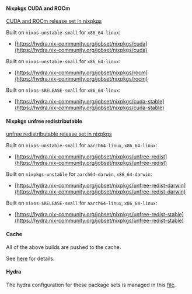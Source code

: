 #### Nixpkgs CUDA and ROCm

[CUDA and ROCm release set in nixpkgs](https://github.com/NixOS/nixpkgs/blob/master/pkgs/top-level/release-cuda.nix)

Built on `nixos-unstable-small` for `x86_64-linux`:

- [https://hydra.nix-community.org/jobset/nixpkgs/cuda](https://hydra.nix-community.org/jobset/nixpkgs/cuda)

Built on `nixos-unstable-small` for `x86_64-linux`:

- [https://hydra.nix-community.org/jobset/nixpkgs/rocm](https://hydra.nix-community.org/jobset/nixpkgs/rocm)

Built on `nixos-$RELEASE-small` for `x86_64-linux`:

- [https://hydra.nix-community.org/jobset/nixpkgs/cuda-stable](https://hydra.nix-community.org/jobset/nixpkgs/cuda-stable)

#### Nixpkgs unfree redistributable

[unfree redistributable release set in nixpkgs](https://github.com/NixOS/nixpkgs/blob/master/pkgs/top-level/release-unfree-redistributable.nix)

Built on `nixos-unstable-small` for `aarch64-linux`, `x86_64-linux`:

- [https://hydra.nix-community.org/jobset/nixpkgs/unfree-redist](https://hydra.nix-community.org/jobset/nixpkgs/unfree-redist)

Built on `nixpkgs-unstable` for `aarch64-darwin`, `x86_64-darwin`:

- [https://hydra.nix-community.org/jobset/nixpkgs/unfree-redist-darwin](https://hydra.nix-community.org/jobset/nixpkgs/unfree-redist-darwin)

Built on `nixos-$RELEASE-small` for `aarch64-linux`, `x86_64-linux`:

- [https://hydra.nix-community.org/jobset/nixpkgs/unfree-redist-stable](https://hydra.nix-community.org/jobset/nixpkgs/unfree-redist-stable)

#### Cache

All of the above builds are pushed to the cache.

See [here](./cache.md) for details.

#### Hydra

The hydra configuration for these package sets is managed in this [file](https://github.com/nix-community/infra/blob/master/terraform/hydra-nixpkgs.tf).
